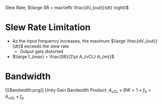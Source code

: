 Slew Rate, $\large SR = max\left( \frac{dV_{out}}{dt} \right)$
# Slew Rate Limitation
- As the input frequency increases, the maximum $\large \frac{dV_{out}}{dt}$ exceeds the slew rate
	- Output gets distorted
- $\large f_{max} = \frac{SR}{2\pi A_{vCL} A_{m}}$
# Bandwidth
![[Bandwidth.png]]
Unity Gain Bandwidth Product: $A_{vCL} \times BW = 1 \times f_{0} = A_{vOL} \times f_{p}$